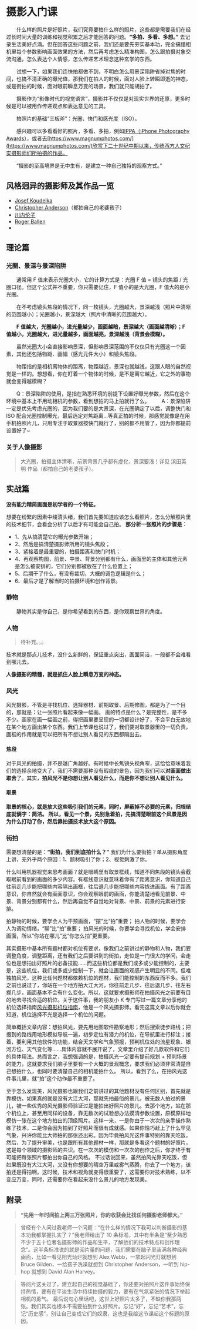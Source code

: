 # 摄影入门课

&emsp;&emsp;什么样的照片是好照片，我们究竟要拍什么样的照片，这些都是需要我们在经过长时间大量的训练和视觉积累之后才能回答的问题。**“多拍、多看、多想。”** 去记录生活美好点滴。但在回答这些问题之前，我们还是要先夯实基本功，完全搞懂相机里每个参数影响画面效果的方法，然后再考虑怎么精准构图，怎么跟拍摄对象交流沟通，怎么表达个人情感，怎么传递艺术理念这种玄学的东西。

&emsp;&emsp;试想一下，如果我们连快拍都做不到，不明白怎么用景深陷阱省掉对焦的时间，也搞不清正确的曝光值，那我们在拍人的时候，面对人脸上转瞬即逝的神态，或是街拍的时候，面对眼前瞬息万变的场景，我们就只能胡拍了。

&emsp;&emsp;摄影作为“影像时代的视觉语言”，摄影并不仅仅是对现实世界的还原，更多时候是可以被用作传递观点和表达意见的工具。

&emsp;&emsp;拍照片的基础“三板斧”：光圈、快门和感光度（ISO）。

&emsp;&emsp;感兴趣可以多看看好的照片，多看、多拍，例如[IPPA（iPhone Photography Awards）](https://www.ippawards.com)，或者去[https://www.magnumphotos.com/](https://www.magnumphotos.com/)欣赏下二十世纪中期以来，传统西方人文纪实摄影师们所拍摄的作品。

&emsp;&emsp;“摄影的至高境界是无中生有，是建立一种自己独特的观察方式。”

## 风格迥异的摄影师及其作品一览
- [Josef Koudelka](https://www.magnumphotos.com/photographer/josef-koudelka)
- [Christopher Anderson](https://www.christopherandersonphoto.com/)（都拍自己的老婆孩子）
- [川内伦子](http://rinkokawauchi.com/)
- [Roger Ballen](http://rogerballen.com/)
- 


## 理论篇
###  光圈、景深与景深陷阱
&emsp;&emsp;通常用 F 值来表示光圈大小，它的计算方式是：光圈 F 值 = 镜头的焦距 / 光圈口径。但这个公式并不重要，你只需要记住，F 值小的是大光圈，F 值大的是小光圈。

&emsp;&emsp;在不考虑镜头焦段的情况下，同一枚镜头，光圈越大，景深越浅（照片中清晰的范围越小）；光圈越小，景深越大（照片中清晰的范围越大）。

&emsp;&emsp;**F 值越大，光圈越小，进光量越少，画面越暗，景深越大（画面越清晰）；F 值越小，光圈越大，进光量越多，画面越亮，景深越浅（背景会模糊）。**

&emsp;&emsp;虽然光圈大小会直接影响景深，但影响景深范围的不仅仅只有光圈这一个因素，其他还包括物距、画幅（感光元件大小）和镜头焦段。

&emsp;&emsp;物距指的是相机离物体的距离，物距越近，景深也就越浅，这跟人眼的自然视觉是一样的。想想看，你在盯着一个物体的时候，是不是离它越近，它之外的事物就会变得越模糊？

&emsp;&emsp;Q：景深陷阱的使用，是指在熟悉环境的前提下设置好曝光参数，然后在这个环境中基本上不用动相机的参数，看到想拍的马上拍就行了么。
&emsp;&emsp;A：景深陷阱一定是优先考虑光圈的，因为我们要的是大景深，在光圈确定了以后，调整快门和 ISO 配合光圈控制曝光，最后选定对焦距离...等真正拍的时候，那感觉就像是在用手机拍照片儿，只用专注于取景器按快门就行了，别的都不用管了，因为你都提前设置好了~


### 关于人像摄影
> 大光圈，拍摄主体清晰，前景背景几乎都有虚化，景深要浅！详见 滨田英明 作品（都拍自己的老婆孩子）。

## 实战篇

**没有能力精简画面是初学者的一个特征。**

想要在纷繁的因素中缕清头绪，我们首先要知道应该怎么看照片，怎么分解照片里的技术细节，会看会分析了以后才有可能会自己拍。
**那分析一张照片的步骤是：** 
- 1、先从搞清楚它的曝光参数开始；
- 2、然后是搞清楚摄影师所用的镜头焦段；
- 3、紧接着是最重要的，拍摄距离和快门时机；
- 4、再观察构图，前景、中景、背景分别都有什么，画面里的主体和其他元素是怎么被安排的，它们分别都被放在了什么位置上；
- 5、后期干了什么，有没有裁切，大概的调色逻辑是什么；
- 6、最后才是了解当时的拍摄环境和创作背景。


### 静物
&emsp;&emsp;静物其实是你自己，是你希望看到的东西，是你观察世界的角度。

### 人物

> 待补充。。。


技术就是那点儿技术，没什么新鲜的，保证重点突出，画面简洁，一般都不会难看到哪儿去。

**人像摄影的精髓，就是抓住人脸上瞬息万变的神态。**

### 风光

风光摄影，不管是寻找机位、选择器材、前期取景、后期修图，都是为了一个目的，那就是：让一张照片看起来像一幅画。
画的特点是什么？是完整性，是不多不少。画家在画一幅画之前，得把画里要呈现的一切都设计好了，不会平白无故地在某个地方画出某个东西。我们上节课也说过了，我们要对取景器里的一切负责，画框的作用就是可以把所有不想让别人看见的东西都隔出去。


#### 焦段
对于风光的拍摄，并不是越广角越好。有时候中长焦镜头视角窄，这恰恰意味着我们的选择余地变大了，我们不需要那种没有瑕疵的景色，因为我们可以**对画面做出取舍**了。其实，**拍风光不是你想让别人看见什么，而是你不想让别人看见什么。**

#### 取景
**取景的核心，就是放大这些吸引我们的元素，同时，屏蔽掉不必要的元素，**归根结底就俩字：**简洁。** 所以，看见一个景，先别急着拍，先**搞清楚眼前这个风景是因为什么打动了你，然后靠拍摄技术放大这个原因。**


### 街拍

需要想清楚的是：**“街拍，我们到底拍什么？”** 我们为什么要街拍？单从摄影角度上讲，无外乎两个原因：1、题材吸引了你；2、视觉刺激了你。

什么叫用机器视觉来思考画面？就是眼睛里有取景框线，知道不同焦段的镜头会截取眼前看到的画面的多少内容。有框线意识就意味着你有了距离意识，你知道自己往前走几步能把哪些内容隔出画框，往后退几步能把哪些内容拢进画面。有了距离意识，你自然就会有画面意识，你会观察眼前的画面，你能清楚地看见前景、中景、背景分别都有什么，然后再自觉不自觉地对背景、中景、前景的元素进行安排。



拍静物的时候，要学会人为干预画面，“摆”比“拍”重要；
拍人物的时候，要学会人为调动情绪，“聊”比“拍”重要；
拍风光的时候，你要学会寻找机位，学会安排画面，所以“你站在哪儿”比“你怎么拍”更重要。

其实摄影中基本所有题材都对机位有要求，像我们之前讲过的静物和人物，我们要调整角度，调整距离，还有我们之后要讲到的街拍，走位是一门很大的学问，会走位也是想拍出好照片的必备技能……而这些机位都是我们或多或少能控制的，主要是，这些机位，我们或多或少控制一下，就会让画面的观感产生明显的不同。但唯独拍风光，这种比任何题材都依赖机位的题材，我们能控制的东西反而不多。我们之前也说过了，你站在一个地方拍大江大河，你往前走几步、往后退几步、往左右挪几步，画面基本不会有什么变化。所以，这就要求摄影师在拍摄风光之前要有目的地去寻找合适的机位。关于这件事，我的朋友小 K 专门写过一篇文章分享他的机位选择指南[风光摄影机位指南](https://mp.weixin.qq.com/s/Wd4LU1EIYmPNtU6-cOd94w)，他是一个风光摄影师。看完这篇文章以后你就会知道，机位选择不光是选择一个机位的问题。

简单概括文章内容：想拍风光，要先用地图软件勘察地形；然后搜索徒步路线；把搜到的路线用地形模拟导航一遍，初步定位有潜力的机位，在导航里进行标注；接着，要利用其他软件的功能，结合天文学和气象预报，预判机位处的流星现象、银河方位、天气变化等……具体内容就不展开说了，文章里介绍了好几款软件和它们的具体用法。总而言之，我想强调的是，拍摄风光一定要有提前规划 + 预判场景的能力，这就要求我们脑子里要有一个大概的景观概念，要求我们必须非常清楚自己想拍什么，也同时要清楚自己的相机能拍什么。
所以，看到了么，在拍风光这件事儿里，就“拍”这个动作最不重要了。

至于怎么发现美，风光摄影也跟我们之前讲过的其他题材没有任何区别，首先就是靠模仿。如果真的就是没有大江大河，那就先拍最俗的景儿，被无数人拍过的景儿，被一些优秀的风光摄影师验证过是能拍出好照片的景儿。去那个地方，站在那个机位上，甚至用同样的设备，靠无数次的试验想办法摸清参数设置，原模原样地模仿一张在这个地方拍出的顶级照片。这样一来，一是你由于一次次的亲手操作熟练了技术，二是你会因为拍到了好照片而很有成就感。如果你恰巧赶上了什么罕见气象，兴许你能比大师拍的那张还出彩。因为毕竟拍风光这件事特别的靠天吃饭。然后，为了提升审美，也是跟所有其他题材一样，那就是多看这个题材的好照片，这是每个领域的摄影师的共识。在一次次的模仿和一次次的创作之后，你才终于有可能把每张照片都拍出你自己的风格。
不过话说回来，虽然拍风光靠天吃饭，但如果既没有大江大河，又没有你想要的晴空万里或雾气蒸腾，你去了一个地方，该拍还是得拍啊。这时候，技术和视角就变得很重要了，这需要你对技术熟练，以不变应万变，同时，还需要你在看起来没什么景儿的地方发现美。


## 附录

> **“先用一年时间拍上两三万张照片，你的收获会比找任何摄影老师都大。”**

> 曾经有个人问过我老师一个问题：“在什么样的情况下我可以判断摄影的基本功我都掌握扎实了？”我老师给出了 10 条标准，其中有半条是“至少熟悉不少于五十位著名摄影师的作品和生平，了解他们的技术特点和创作理念”。这半条标准说的就是阅片量的问题，我们需要在脑子里装满各种经典画面，比如一看见阳光灿烂就想到 Alex Webb，一拿起闪光灯就想到 Bruce Gilden，一给孩子洗澡就想到 Christopher Anderson，一听到 hip-hop 就想到 David Alan Harvey。

> 等阅片这关过了，建立起自己的视觉基础了，你还要对拍照片这件事始终保持热情，要有在平淡生活中持续拍摄的毅力，要有在气氛紧张的情况下举起相机的勇气。
> 最后说句心里话吧，这世上好照片太多了，不缺你我那两张。我们其实也根本不需要拍到什么好照片。忘记“好”，忘记“艺术”，忘记“历史感”，别让自己变成它们的奴隶，这也是我给这节课起这个标题的原因。
